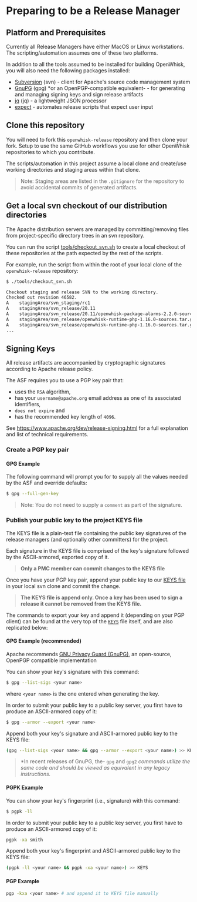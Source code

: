<!--
#
# Licensed to the Apache Software Foundation (ASF) under one or more
# contributor license agreements.  See the NOTICE file distributed with
# this work for additional information regarding copyright ownership.
# The ASF licenses this file to You under the Apache License, Version 2.0
# (the "License"); you may not use this file except in compliance with
# the License.  You may obtain a copy of the License at
#
#     http://www.apache.org/licenses/LICENSE-2.0
#
# Unless required by applicable law or agreed to in writing, software
# distributed under the License is distributed on an "AS IS" BASIS,
# WITHOUT WARRANTIES OR CONDITIONS OF ANY KIND, either express or implied.
# See the License for the specific language governing permissions and
# limitations under the License.
#
-->

# Preparing to be a Release Manager

## Platform and Prerequisites

Currently all Release Managers have either MacOS or Linux
workstations.  The scripting/automation assumes one of these two
platforms.

In addition to all the tools assumed to be installed for building OpenWhisk, you will also need the following packages installed:

- [Subversion](https://subversion.apache.org/packages.html) (svn) - client for Apache's source code management system
- [GnuPG](https://www.gnupg.org/) (gpg) *or an OpenPGP-compatible equivalent- - for generating and managing signing keys and sign release artifacts
- [jq](https://stedolan.github.io/jq/) (jq) - a lightweight JSON processor
- [expect](https://en.wikipedia.org/wiki/Expect) - automates release scripts that expect user input

## Clone this repository

You will need to fork this `openwhisk-release` repository and then clone your fork.  Setup to use the same GitHub workflows you use for other OpenWhisk repositories to which you contribute.

The scripts/automation in this project assume a local clone and create/use working directories and staging areas within that clone.

> Note: Staging areas are listed in the `.gitignore` for the repository to avoid accidental commits of generated artifacts.

## Get a local svn checkout of our distribution directories

The Apache distribution servers are managed by committing/removing files from project-specific directory trees in an svn repository.

You can run the script [tools/checkout_svn.sh](../tools/checkout_svn.sh) to create a local checkout of these repositories at the path expected by the rest of the scripts.

For example, run the script from within the root of your local clone of the `openwhisk-release` repository:

```sh
$ ./tools/checkout_svn.sh

Checkout staging and release SVN to the working directory.
Checked out revision 46582.
A    stagingArea/svn_staging/rc1
A    stagingArea/svn_release/20.11
A    stagingArea/svn_release/20.11/openwhisk-package-alarms-2.2.0-sources.tar.gz
A    stagingArea/svn_release/openwhisk-runtime-php-1.16.0-sources.tar.gz
A    stagingArea/svn_release/openwhisk-runtime-php-1.16.0-sources.tar.gz.asc
...
```

## Signing Keys

All release artifacts are accompanied by cryptographic signatures according to Apache release policy.

The ASF requires you to use a PGP key pair that:

- uses the `RSA` algorithm,
- has your `username@apache.org` email address as one of its associated identifiers,
- `does not expire` and
- has the recommended key length of `4096`.

See https://www.apache.org/dev/release-signing.html for a full explanation and list of technical requirements.

### Create a PGP key pair

#### GPG Example

The following command will prompt you for to supply all the values needed by the ASF and override defaults:

```sh
$ gpg --full-gen-key
```

> Note: You do not need to supply a `comment` as part of the signature.

### Publish your public key to the project KEYS file

The KEYS file is a plain-text file containing the public key signatures of the release managers (and optionally other committers) for the project.

Each signature in the KEYS file is comprised of the key's signature followed by the ASCII-armored, exported copy of it.

> **Only a PMC member can commit changes to the KEYS file**

Once you have your PGP key pair, append your public key to our [KEYS file](https://dist.apache.org/repos/dist/release/openwhisk/KEYS) in your local svn clone and commit the change.

> **The KEYS file is append only. Once a key has been used to sign a release it cannot be removed from the KEYS file.**

The commands to export your key and append it (depending on your PGP client) can be found at the very top of the [`KEYS`](https://dist.apache.org/repos/dist/release/openwhisk/KEYS) file itself, and are also replicated below:

#### GPG Example (recommended)

Apache recommends [GNU Privacy Guard (GnuPG)](https://www.gnupg.org/), an open-source, OpenPGP compatible implementation

You can show your key's signature with this command:

```sh
$ gpg --list-sigs <your name>
```

where `<your name>` is the one entered when generating the key.

 In order to submit your public key to a public key server, you first have to produce an ASCII-armored copy of it:

```sh
$ gpg --armor --export <your name>
```

Append both your key's signature and ASCII-armored public key to the KEYS file:

```sh
(gpg --list-sigs <your name> && gpg --armor --export <your name>) >> KEYS
```

> *In recent releases of GnuPG, the- `gpg` and `gpg2` *commands utilize the same code and should be viewed as equivalent in any legacy instructions.*

#### PGPK Example

You can show your key's fingerprint (i.e., signature) with this command:

```sh
$ pgpk -ll
```

 In order to submit your public key to a public key server, you first have to produce an ASCII-armored copy of it:

```sh
pgpk -xa smith
```

Append both your key's fingerprint and ASCII-armored public key to the KEYS file:

```sh
(pgpk -ll <your name> && pgpk -xa <your name>) >> KEYS
```

#### PGP Example

```sh
pgp -kxa <your name> # and append it to KEYS file manually
```
